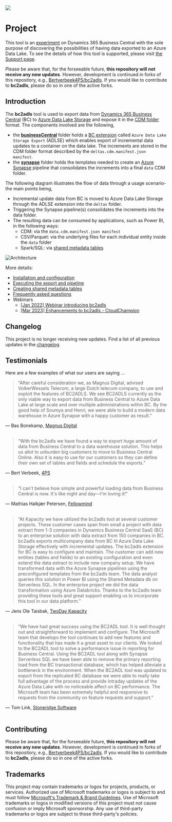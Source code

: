 ![](.assets/bc2adls_banner.png)

# Project
This tool is an <u>experiment</u> on Dynamics 365 Business Central with the sole purpose of discovering the possibilities of having data exported to an Azure Data Lake. To see the details of how this tool is supported, please visit [the Support page](./SUPPORT.md).

Please be aware that, for the forseeable future, **this repository will not receive any new updates**. However, development is continued in forks of this repository, e.g., [Bertverbeek4PS/bc2adls](https://github.com/Bertverbeek4PS/bc2adls). If you would like to contribute to **bc2adls**, please do so in one of the active forks.

## Introduction

The **bc2adls** tool is used to export data from [Dynamics 365 Business Central](https://dynamics.microsoft.com/en-us/business-central/overview/) (BC) to [Azure Data Lake Storage](https://docs.microsoft.com/en-us/azure/storage/blobs/data-lake-storage-introduction) and expose it in the [CDM folder](https://docs.microsoft.com/en-us/common-data-model/data-lake) format. The components involved are the following,
- the **[businessCentral](/tree/main/businessCentral/)** folder holds a [BC extension](https://docs.microsoft.com/en-gb/dynamics365/business-central/ui-extensions) called `Azure Data Lake Storage Export` (ADLSE) which enables export of incremental data updates to a container on the data lake. The increments are stored in the CDM folder format described by the `deltas.cdm.manifest.json manifest`.
- the **[synapse](/tree/main/synapse/)** folder holds the templates needed to create an [Azure Synapse](https://azure.microsoft.com/en-gb/services/synapse-analytics/) pipeline that consolidates the increments into a final `data` CDM folder.

The following diagram illustrates the flow of data through a usage scenario- the main points being,
- Incremental update data from BC is moved to Azure Data Lake Storage through the ADLSE extension into the `deltas` folder.
- Triggering the Synapse pipeline(s) consolidates the increments into the data folder.
- The resulting data can be consumed by applications, such as Power BI, in the following ways:
	- CDM: via the `data.cdm.manifest.json manifest`
	- CSV/Parquet: via the underlying files for each individual entity inside the `data` folder
	- Spark/SQL: via [shared metadata tables](/.assets/SharedMetadataTables.md)
	
![Architecture](/.assets/architecture.png "Flow of data")

More details:
- [Installation and configuration](/.assets/Setup.md)
- [Executing the export and pipeline](/.assets/Execution.md)
- [Creating shared metadata tables](/.assets/SharedMetadataTables.md)
- [Frequently asked questions](/.assets/FAQs.md)
- Webinars
    - [[Jan 2022] Webinar introducing bc2adls](https://www.microsoft.com/en-us/videoplayer/embed/RWSHHG)
    - [[Mar 2023] Enhancements to bc2adls - CloudChampion](https://www.cloudchampion.dk/c/dynamics-365-business-central-azure-data-lake/)


## Changelog

This project is no longer receiving new updates. Find a list of all previous updates in the [changelog](/.assets/Changelog.md).

## Testimonials

Here are a few examples of what our users are saying ...

> “After careful consideration we, as Magnus Digital, advised VolkerWessels Telecom, a large Dutch telecom company, to use and exploit the features of BC2ADLS. We see BC2ADLS currently as the only viable way to export data from Business Central to Azure Data Lake at large scale and over multiple administrations within BC. By the good help of Soumya and Henri, we were able to build a modern data warehouse in Azure Synapse with a happy customer as result.” 

&mdash; Bas Bonekamp, [Magnus Digital](https://www.magnus.nl/) <br/><br/>

> “With the bc2adls we have found a way to export huge amount of data from Business Central to a data warehouse solution. This helps us allot to unburden big customers to move to Business Central Online. Also it is easy to use for our customers so they can define their own set of tables and fields and schedule the exports.”

&mdash; Bert Verbeek, [4PS](https://www.4ps.nl/)<br/><br/>

> “I can't believe how simple and powerful loading data from  Business Central is now. It's like night and day—I'm loving it!”

&mdash; Mathias Halkjær Petersen, [Fellowmind](https://www.fellowmindcompany.com/)<br/><br/>

> “At Kapacity we have utilized the bc2adls tool at several customer projects. These customer cases span from small a project with data extract from 1-3 companies in Dynamics Business Central SaaS (BC) to an enterprise solution with data extract from 150 companies in BC. bc2adls exports multicompany data from BC til Azure Data Lake Storage effectively with incremental updates. The bc2adls extension for BC is easy to configure and maintain. The customer can add new entities (tables and fields) to an existing configuration and even extend the data extract to include new company setup. We have transformed data with the Azure Synapse pipelines using the preconfigured templates from the bc2adls team. The data analyst queries this solution in Power BI using the Shared Metadata db on Serverless SQL. In the enterprise project we did the data transformation using Azure Databricks. Thanks to the bc2adls team providing these tools and great support enabling us to incorporate this tool in our data platform.”

&mdash; Jens Ole Taisbak, [TwoDay Kapacity](https://www.kapacity.com/)<br/><br/>

> “We have had great success using the BC2ADL tool. It is well thought out and straightforward to implement and configure. The Microsoft team that develops the tool continues to add new features and functionality that has made it a great asset to our clients. We looked to the BC2ADL tool to solve a performance issue in reporting for Business Central. Using the BC2ADL tool along with Synapse Serverless SQL we have been able to remove the primary reporting load from the BC transactional database, which has helped alleviate a bottleneck in the environment. When the BC2ADL tool was updated to export from the replicated BC database we were able to really take full advantage of the process and provide intraday updates of the Azure Data Lake with no noticeable affect on BC performance. The Microsoft team has been extremely helpful and responsive to requests from the community on feature requests and support.”

&mdash; Tom Link, [Stoneridge Software](https://stoneridgesoftware.com/)<br/><br/>

## Contributing

Please be aware that, for the forseeable future, **this repository will not receive any new updates**. However, development is continued in forks of this repository, e.g., [Bertverbeek4PS/bc2adls](https://github.com/Bertverbeek4PS/bc2adls). If you would like to contribute to **bc2adls**, please do so in one of the active forks.

## Trademarks

This project may contain trademarks or logos for projects, products, or services. Authorized use of Microsoft 
trademarks or logos is subject to and must follow 
[Microsoft's Trademark & Brand Guidelines](https://www.microsoft.com/en-us/legal/intellectualproperty/trademarks/usage/general).
Use of Microsoft trademarks or logos in modified versions of this project must not cause confusion or imply Microsoft sponsorship.
Any use of third-party trademarks or logos are subject to those third-party's policies.
